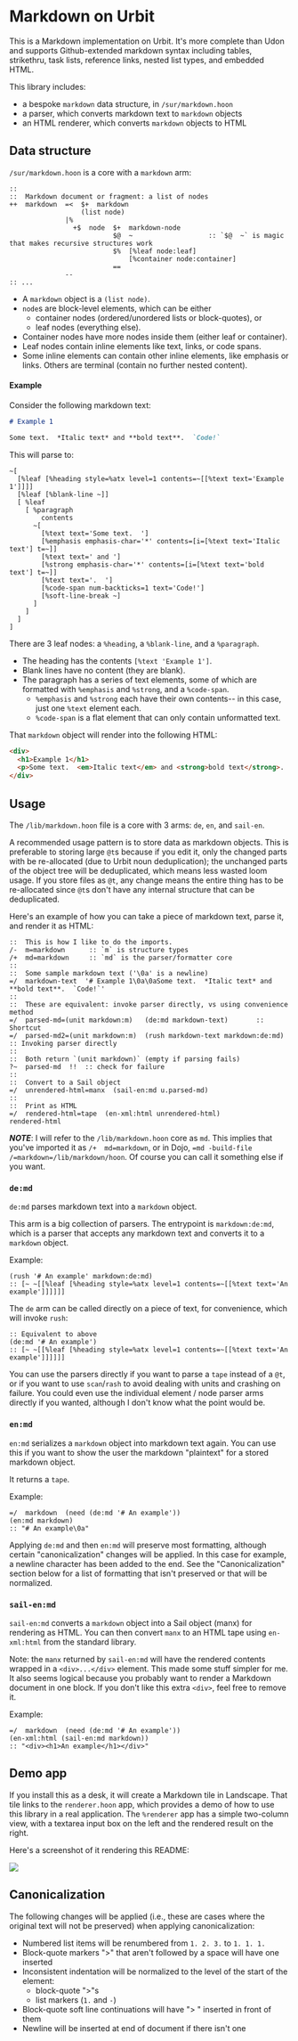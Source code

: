 # Markdown on Urbit

This is a Markdown implementation on Urbit.  It's more complete than Udon and supports Github-extended markdown syntax including tables, strikethru, task lists, reference links, nested list types, and embedded HTML.

This library includes:

- a bespoke `markdown` data structure, in `/sur/markdown.hoon`
- a parser, which converts markdown text to `markdown` objects
- an HTML renderer, which converts `markdown` objects to HTML

## Data structure

`/sur/markdown.hoon` is a core with a `markdown` arm:

```hoon
::
::  Markdown document or fragment: a list of nodes
++  markdown  =<  $+  markdown
                  (list node)
              |%
                +$  node  $+  markdown-node
                          $@  ~                   :: `$@  ~` is magic that makes recursive structures work
                          $%  [%leaf node:leaf]
                              [%container node:container]
                          ==
              --
:: ...
```

- A `markdown` object is a `(list node)`.
- `node`s are block-level elements, which can be either
  - container nodes (ordered/unordered lists or block-quotes), or
  - leaf nodes (everything else).
- Container nodes have more nodes inside them (either leaf or container).
- Leaf nodes contain inline elements like text, links, or code spans.
- Some inline elements can contain other inline elements, like emphasis or links.  Others are terminal (contain no further nested content).

#### Example

Consider the following markdown text:

```markdown
# Example 1

Some text.  *Italic text* and **bold text**.  `Code!`
```

This will parse to:

```hoon
~[
  [%leaf [%heading style=%atx level=1 contents=~[[%text text='Example 1']]]]
  [%leaf [%blank-line ~]]
  [ %leaf
    [ %paragraph
        contents
      ~[
        [%text text='Some text.  ']
        [%emphasis emphasis-char='*' contents=[i=[%text text='Italic text'] t=~]]
        [%text text=' and ']
        [%strong emphasis-char='*' contents=[i=[%text text='bold text'] t=~]]
        [%text text='.  ']
        [%code-span num-backticks=1 text='Code!']
        [%soft-line-break ~]
      ]
    ]
  ]
]
```

There are 3 leaf nodes: a `%heading`, a `%blank-line`, and a `%paragraph`.
- The heading has the contents `[%text 'Example 1']`.
- Blank lines have no content (they are blank).
- The paragraph has a series of text elements, some of which are formatted with `%emphasis` and `%strong`, and a `%code-span`.
  - `%emphasis` and `%strong` each have their own contents-- in this case, just one `%text` element each.
  - `%code-span` is a flat element that can only contain unformatted text.

That `markdown` object will render into the following HTML:

```html
<div>
  <h1>Example 1</h1>
  <p>Some text.  <em>Italic text</em> and <strong>bold text</strong>.  <code>Code!</code> </p>
</div>
```

## Usage

The `/lib/markdown.hoon` file is a core with 3 arms: `de`, `en`, and `sail-en`.

A recommended usage pattern is to store data as markdown objects.  This is preferable to storing large `@t`s because if you edit it, only the changed parts with be re-allocated (due to Urbit noun deduplication); the unchanged parts of the object tree will be deduplicated, which means less wasted loom usage.  If you store files as `@t`, any change means the entire thing has to be re-allocated since `@t`s don't have any internal structure that can be deduplicated.

Here's an example of how you can take a piece of markdown text, parse it, and render it as HTML:

```hoon
::  This is how I like to do the imports.
/-  m=markdown      :: `m` is structure types
/+  md=markdown     :: `md` is the parser/formatter core
::
::  Some sample markdown text ('\0a' is a newline)
=/  markdown-text  '# Example 1\0a\0aSome text.  *Italic text* and **bold text**.  `Code!`'
::
::  These are equivalent: invoke parser directly, vs using convenience method
=/  parsed-md=(unit markdown:m)   (de:md markdown-text)       :: Shortcut
=/  parsed-md2=(unit markdown:m)  (rush markdown-text markdown:de:md)  :: Invoking parser directly
::
::  Both return `(unit markdown)` (empty if parsing fails)
?~  parsed-md  !!  :: check for failure
::
::  Convert to a Sail object
=/  unrendered-html=manx  (sail-en:md u.parsed-md)
::
::  Print as HTML
=/  rendered-html=tape  (en-xml:html unrendered-html)
rendered-html
```

***NOTE***: I will refer to the `/lib/markdown.hoon` core as `md`.  This implies that you've imported it as `/+  md=markdown`, or in Dojo, `=md -build-file /=markdown=/lib/markdown/hoon`.  Of course you can call it something else if you want.

### `de:md`

`de:md` parses markdown text into a `markdown` object.

This arm is a big collection of parsers.  The entrypoint is `markdown:de:md`, which is a parser that accepts any markdown text and converts it to a `markdown` object.

Example:

```hoon
(rush '# An example' markdown:de:md)
:: [~ ~[[%leaf [%heading style=%atx level=1 contents=~[[%text text='An example']]]]]]
```

The `de` arm can be called directly on a piece of text, for convenience, which will invoke `rush`:

```hoon
:: Equivalent to above
(de:md '# An example')
:: [~ ~[[%leaf [%heading style=%atx level=1 contents=~[[%text text='An example']]]]]]
```

You can use the parsers directly if you want to parse a `tape` instead of a `@t`, or if you want to use `scan`/`rash` to avoid dealing with units and crashing on failure.  You could even use the individual element / node parser arms directly if you wanted, although I don't know what the point would be.

### `en:md`

`en:md` serializes a `markdown` object into markdown text again.  You can use this if you want to show the user the markdown "plaintext" for a stored markdown object.

It returns a `tape`.

Example:

```hoon
=/  markdown  (need (de:md '# An example'))
(en:md markdown)
:: "# An example\0a"
```

Applying `de:md` and then `en:md` will preserve most formatting, although certain "canonicalization" changes will be applied.  In this case for example, a newline character has been added to the end.  See the "Canonicalization" section below for a list of formatting that isn't preserved or that will be normalized.

### `sail-en:md`

`sail-en:md` converts a `markdown` object into a Sail object (manx) for rendering as HTML.  You can then convert `manx` to an HTML tape using `en-xml:html` from the standard library.

Note: the `manx` returned by `sail-en:md` will have the rendered contents wrapped in a `<div>...</div>` element.  This made some stuff simpler for me.  It also seems logical because you probably want to render a Markdown document in one block.  If you don't like this extra `<div>`, feel free to remove it.

Example:

```hoon
=/  markdown  (need (de:md '# An example'))
(en-xml:html (sail-en:md markdown))
:: "<div><h1>An example</h1></div>"
```

## Demo app

If you install this as a desk, it will create a Markdown tile in Landscape.  That tile links to the `renderer.hoon` app, which provides a demo of how to use this library in a real application.  The `%renderer` app has a simple two-column view, with a textarea input box on the left and the rendered result on the right.

Here's a screenshot of it rendering this README:

![](./renderer.png)

## Canonicalization

The following changes will be applied (i.e., these are cases where the original text will not be preserved) when applying canonicalization:

- Numbered list items will be renumbered from `1. 2. 3.` to `1. 1. 1.`
- Block-quote markers ">" that aren't followed by a space will have one inserted
- Inconsistent indentation will be normalized to the level of the start of the element:
  - block-quote ">"s
  - list markers (`1.` and `-`)
- Block-quote soft line continuations will have "> " inserted in front of them
- Newline will be inserted at end of document if there isn't one
